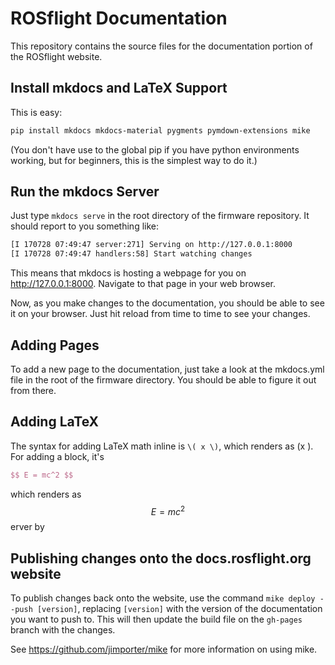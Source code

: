 # ROSflight Documentation

This repository contains the source files for the documentation portion of the ROSflight website.

## Install mkdocs and LaTeX Support

This is easy:

``` bash
pip install mkdocs mkdocs-material pygments pymdown-extensions mike
```

(You don't have use to the global pip if you have python environments working, but for beginners, this is the simplest way to do it.)

## Run the mkdocs Server

Just type `mkdocs serve` in the root directory of the firmware repository. It should report to you something like:

``` bash
[I 170728 07:49:47 server:271] Serving on http://127.0.0.1:8000
[I 170728 07:49:47 handlers:58] Start watching changes
```

This means that mkdocs is hosting a webpage for you on http://127.0.0.1:8000. Navigate to that page in your web browser.

Now, as you make changes to the documentation, you should be able to see it on your browser. Just hit reload from time to time to see your changes.

## Adding Pages
To add a new page to the documentation, just take a look at the mkdocs.yml file in the root of the firmware directory. You should be able to figure it out from there.

## Adding LaTeX
The syntax for adding LaTeX math inline is `\( x \)`, which renders as \(x \). For adding a block, it's

``` latex
$$ E = mc^2 $$
```
which renders as
$$ E = mc^2 $$
erver by 

## Publishing changes onto the docs.rosflight.org website

To publish changes back onto the website, use the command `mike deploy --push [version]`, replacing `[version]` with the version of the documentation you want to push to. This will then update the build file on the `gh-pages` branch with the changes.

See https://github.com/jimporter/mike for more information on using mike.
